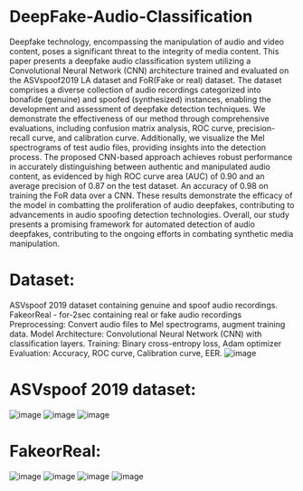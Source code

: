 # DeepFake-Audio-Classification
Deepfake technology, encompassing the manipulation of audio and video content, poses a significant threat to the integrity of media content. This paper presents a deepfake audio classification system utilizing a Convolutional Neural Network (CNN) architecture trained and evaluated on the ASVspoof2019 LA dataset and FoR(Fake or real) dataset. The dataset comprises a diverse collection of audio recordings categorized into bonafide (genuine) and spoofed (synthesized) instances, enabling the development and assessment of deepfake detection techniques. We demonstrate the effectiveness of our method through comprehensive evaluations, including confusion matrix analysis, ROC curve, precision-recall curve, and calibration curve. Additionally, we visualize the Mel spectrograms of test audio files, providing insights into the detection process. The proposed CNN-based approach achieves robust performance in accurately distinguishing between authentic and manipulated audio content, as evidenced by high ROC curve area (AUC) of 0.90 and an average precision of 0.87 on the test dataset. An accuracy of 0.98 on training the FoR data over a CNN. These results demonstrate the efficacy of the model in combatting the proliferation of audio deepfakes, contributing to advancements in audio spoofing detection technologies. Overall, our study presents a promising framework for automated detection of audio deepfakes, contributing to the ongoing efforts in combating synthetic media manipulation.
# Dataset: 
ASVspoof 2019 dataset containing genuine and spoof audio recordings.
FakeorReal - for-2sec containing real or fake audio recordings
Preprocessing: Convert audio files to Mel spectrograms, augment training data.
Model Architecture: Convolutional Neural Network (CNN) with classification layers.
Training: Binary cross-entropy loss, Adam optimizer
Evaluation: Accuracy, ROC curve, Calibration curve, EER.
![image](https://github.com/YashaGajula/DeepFake-Audio-Classification/assets/170789442/fcd8d155-6454-404e-a28c-af2cc29670d1)

# ASVspoof 2019 dataset:
![image](https://github.com/YashaGajula/DeepFake-Audio-Classification/assets/170789442/fa2ad466-25af-4af6-9dc4-47ed8d749a5f)
![image](https://github.com/YashaGajula/DeepFake-Audio-Classification/assets/170789442/c78ab50a-aab8-4637-a18b-a781ac726970)
![image](https://github.com/YashaGajula/DeepFake-Audio-Classification/assets/170789442/79908df3-8939-4e26-8151-7a64c7e34413)
# FakeorReal:
![image](https://github.com/YashaGajula/DeepFake-Audio-Classification/assets/170789442/f1d6984f-4a39-416e-9df4-d139157d82f4)
![image](https://github.com/YashaGajula/DeepFake-Audio-Classification/assets/170789442/81810efb-a285-4878-8108-3e2a60ff5700)
![image](https://github.com/YashaGajula/DeepFake-Audio-Classification/assets/170789442/5efc2b03-09bb-40b0-92ba-e66ab394e8f4)
![image](https://github.com/YashaGajula/DeepFake-Audio-Classification/assets/170789442/11b9dc81-ed67-4b99-8e13-74a9226e67b1)



